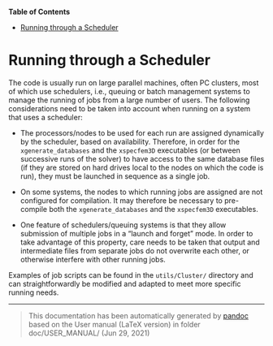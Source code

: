 **Table of Contents**

-   [Running through a Scheduler](#running-through-a-scheduler)

Running through a Scheduler
===========================

The code is usually run on large parallel machines, often PC clusters, most of which use schedulers, i.e., queuing or batch management systems to manage the running of jobs from a large number of users. The following considerations need to be taken into account when running on a system that uses a scheduler:

-   The processors/nodes to be used for each run are assigned dynamically by the scheduler, based on availability. Therefore, in order for the `xgenerate_databases` and the `xspecfem3D` executables (or between successive runs of the solver) to have access to the same database files (if they are stored on hard drives local to the nodes on which the code is run), they must be launched in sequence as a single job.

-   On some systems, the nodes to which running jobs are assigned are not configured for compilation. It may therefore be necessary to pre-compile both the `xgenerate_databases` and the `xspecfem3D` executables.

-   One feature of schedulers/queuing systems is that they allow submission of multiple jobs in a “launch and forget” mode. In order to take advantage of this property, care needs to be taken that output and intermediate files from separate jobs do not overwrite each other, or otherwise interfere with other running jobs.

Examples of job scripts can be found in the `utils/Cluster/`<span> directory and can straightforwardly be modified and adapted to meet more specific running needs.</span>

-----
> This documentation has been automatically generated by [pandoc](http://www.pandoc.org)
> based on the User manual (LaTeX version) in folder doc/USER_MANUAL/
> (Jun 29, 2021)

